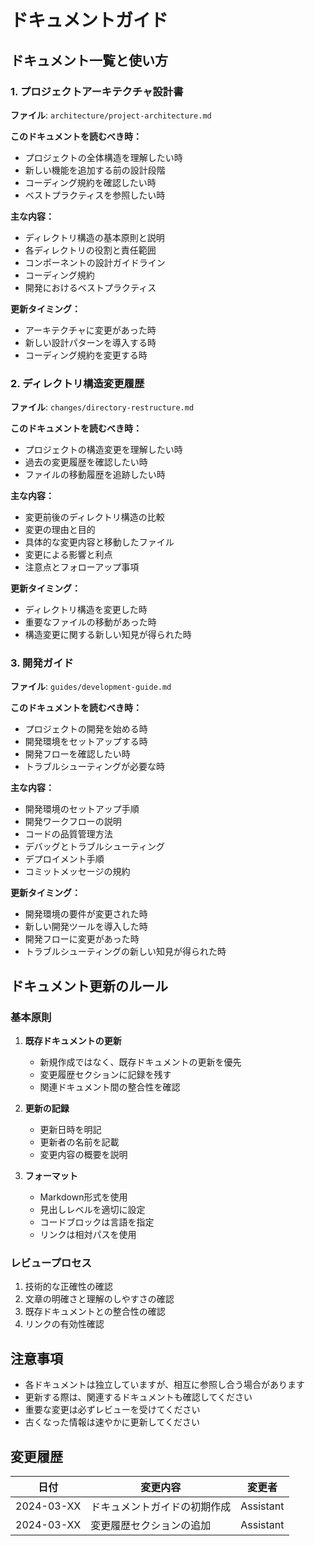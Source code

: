 # ドキュメントガイド

## ドキュメント一覧と使い方

### 1. プロジェクトアーキテクチャ設計書

**ファイル**: `architecture/project-architecture.md`

**このドキュメントを読むべき時：**

- プロジェクトの全体構造を理解したい時
- 新しい機能を追加する前の設計段階
- コーディング規約を確認したい時
- ベストプラクティスを参照したい時

**主な内容：**

- ディレクトリ構造の基本原則と説明
- 各ディレクトリの役割と責任範囲
- コンポーネントの設計ガイドライン
- コーディング規約
- 開発におけるベストプラクティス

**更新タイミング：**

- アーキテクチャに変更があった時
- 新しい設計パターンを導入する時
- コーディング規約を変更する時

### 2. ディレクトリ構造変更履歴

**ファイル**: `changes/directory-restructure.md`

**このドキュメントを読むべき時：**

- プロジェクトの構造変更を理解したい時
- 過去の変更履歴を確認したい時
- ファイルの移動履歴を追跡したい時

**主な内容：**

- 変更前後のディレクトリ構造の比較
- 変更の理由と目的
- 具体的な変更内容と移動したファイル
- 変更による影響と利点
- 注意点とフォローアップ事項

**更新タイミング：**

- ディレクトリ構造を変更した時
- 重要なファイルの移動があった時
- 構造変更に関する新しい知見が得られた時

### 3. 開発ガイド

**ファイル**: `guides/development-guide.md`

**このドキュメントを読むべき時：**

- プロジェクトの開発を始める時
- 開発環境をセットアップする時
- 開発フローを確認したい時
- トラブルシューティングが必要な時

**主な内容：**

- 開発環境のセットアップ手順
- 開発ワークフローの説明
- コードの品質管理方法
- デバッグとトラブルシューティング
- デプロイメント手順
- コミットメッセージの規約

**更新タイミング：**

- 開発環境の要件が変更された時
- 新しい開発ツールを導入した時
- 開発フローに変更があった時
- トラブルシューティングの新しい知見が得られた時

## ドキュメント更新のルール

### 基本原則

1. **既存ドキュメントの更新**

   - 新規作成ではなく、既存ドキュメントの更新を優先
   - 変更履歴セクションに記録を残す
   - 関連ドキュメント間の整合性を確認

2. **更新の記録**

   - 更新日時を明記
   - 更新者の名前を記載
   - 変更内容の概要を説明

3. **フォーマット**
   - Markdown形式を使用
   - 見出しレベルを適切に設定
   - コードブロックは言語を指定
   - リンクは相対パスを使用

### レビュープロセス

1. 技術的な正確性の確認
2. 文章の明確さと理解のしやすさの確認
3. 既存ドキュメントとの整合性の確認
4. リンクの有効性確認

## 注意事項

- 各ドキュメントは独立していますが、相互に参照し合う場合があります
- 更新する際は、関連するドキュメントも確認してください
- 重要な変更は必ずレビューを受けてください
- 古くなった情報は速やかに更新してください

## 変更履歴

| 日付       | 変更内容                     | 変更者    |
| ---------- | ---------------------------- | --------- |
| 2024-03-XX | ドキュメントガイドの初期作成 | Assistant |
| 2024-03-XX | 変更履歴セクションの追加     | Assistant |
